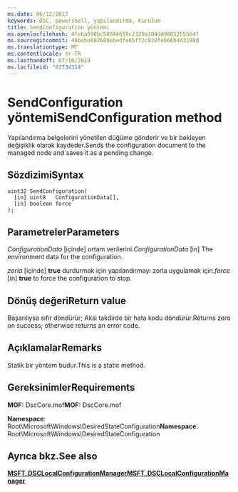 ```yaml
---
ms.date: 06/12/2017
keywords: DSC, powershell, yapılandırma, Kurulum
title: SendConfiguration yöntemi
ms.openlocfilehash: 4feba090bc58844659c2329a304dd9805255564f
ms.sourcegitcommit: 46bebe692689ebedfe65ff2c828fe666b443198d
ms.translationtype: MT
ms.contentlocale: tr-TR
ms.lasthandoff: 07/10/2019
ms.locfileid: "67734314"
---
```

# <a name="sendconfiguration-method"></a><span data-ttu-id="66540-103">SendConfiguration yöntemi</span><span class="sxs-lookup"><span data-stu-id="66540-103">SendConfiguration method</span></span>

<span data-ttu-id="66540-104">Yapılandırma belgelerini yönetilen düğüme gönderir ve bir bekleyen değişiklik olarak kaydeder.</span><span class="sxs-lookup"><span data-stu-id="66540-104">Sends the configuration document to the managed node and saves it as a pending change.</span></span>

## <a name="syntax"></a><span data-ttu-id="66540-105">Sözdizimi</span><span class="sxs-lookup"><span data-stu-id="66540-105">Syntax</span></span>

```mof
uint32 SendConfiguration(
  [in] uint8   ConfigurationData[],
  [in] boolean force
);
```

## <a name="parameters"></a><span data-ttu-id="66540-106">Parametreler</span><span class="sxs-lookup"><span data-stu-id="66540-106">Parameters</span></span>

<span data-ttu-id="66540-107">*ConfigurationData* \[içinde\] ortam verilerini.</span><span class="sxs-lookup"><span data-stu-id="66540-107">*ConfigurationData* \[in\] The environment data for the configuration.</span></span>

<span data-ttu-id="66540-108">*zorla* \[içinde\] **true** durdurmak için yapılandırmayı zorla uygulamak için.</span><span class="sxs-lookup"><span data-stu-id="66540-108">*force* \[in\] **true** to force the configuration to stop.</span></span>

## <a name="return-value"></a><span data-ttu-id="66540-109">Dönüş değeri</span><span class="sxs-lookup"><span data-stu-id="66540-109">Return value</span></span>

<span data-ttu-id="66540-110">Başarılıysa sıfır döndürür; Aksi takdirde bir hata kodu döndürür.</span><span class="sxs-lookup"><span data-stu-id="66540-110">Returns zero on success; otherwise returns an error code.</span></span>

## <a name="remarks"></a><span data-ttu-id="66540-111">Açıklamalar</span><span class="sxs-lookup"><span data-stu-id="66540-111">Remarks</span></span>

<span data-ttu-id="66540-112">Statik bir yöntem budur.</span><span class="sxs-lookup"><span data-stu-id="66540-112">This is a static method.</span></span>

## <a name="requirements"></a><span data-ttu-id="66540-113">Gereksinimler</span><span class="sxs-lookup"><span data-stu-id="66540-113">Requirements</span></span>

<span data-ttu-id="66540-114">**MOF:** DscCore.mof</span><span class="sxs-lookup"><span data-stu-id="66540-114">**MOF:** DscCore.mof</span></span>

<span data-ttu-id="66540-115">**Namespace**: Root\Microsoft\Windows\DesiredStateConfiguration</span><span class="sxs-lookup"><span data-stu-id="66540-115">**Namespace**: Root\Microsoft\Windows\DesiredStateConfiguration</span></span>

## <a name="see-also"></a><span data-ttu-id="66540-116">Ayrıca bkz.</span><span class="sxs-lookup"><span data-stu-id="66540-116">See also</span></span>

[<span data-ttu-id="66540-117">**MSFT_DSCLocalConfigurationManager**</span><span class="sxs-lookup"><span data-stu-id="66540-117">**MSFT_DSCLocalConfigurationManager**</span></span>](msft-dsclocalconfigurationmanager.md)
